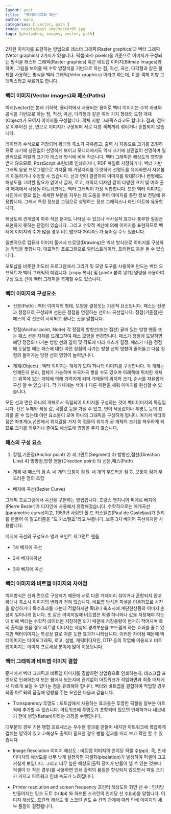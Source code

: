 ```yaml
---
layout: post
title:  "벡터이미지와 패스"
author: mara
categories: [ vector, path ]
image: assets/post_img/vector05.jpg
tags: [photoshop, images, vector, path]
---
```

2차원 이미지를 표현하는 방법으로 래스터 그래픽(Raster graphics)과 벡터 그래픽(Vetor graphics) 2가지가 있습니다. 픽셀(화소 pixels)을 기준으로 이미지가 구성되는 방식을 래스터 그래픽(Raster graphics) 혹은 비트맵 이미지(Bitmap Images)라 하며, 그림을 보여줄 때 수학 방정식을 기반으로 하는 점, 직선, 곡선, 다각형과 같은 물체를 사용하는 방식을 벡터 그래픽(Vetor graphics) 이라고 하는데, 이를 객체 지향 그래픽스라고 부르기도 합니다.

### 벡터 이미지(Vector images)와 패스(Paths)
벡터(vector)는 본래 기하학, 물리학에서 사용되는 용어로 벡터 이미지는 수학 좌표와 공식을 기반으로 하는 점, 직선, 곡선, 다각형과 같은 여러 가지 형태의 도형 개체(Object)가 모여서 이미지를 구성합니다. 객체 지향 그래픽스라고도 합니다. 점과, 점으로 이루어진 선, 면으로 이미지가 구성되며 서로 다른 객체끼리 섞이거나 혼합되지 않습니다.  

데이터가 수식으로 저장되어 확대와 축소가 자유롭고, 출력 시 자동으로 크기를 조절하므로 크기에 상관없이 선명하게 보이고 모니터에서도 역시 크기에 상관없이 선명하며 일반적으로 파일의 크기가 래스터 방식에 비해 작습니다. 벡터 그래픽은 해상도의 영향을 받지 않으므로, PostScript 프린터로 인쇄하거나, PDF 파일로 저장하거나, 벡터 기반 그래픽 응용 프로그램으로 가져올 때 가장자리를 뚜렷하게 선명도를 유지하면서 자유롭게 이동하거나 수정할 수 있습니다.
선과 면이 깔끔하여 이미지를 확대하거나 변형해도 해상도를 고려할 필요가 없어서 글자, 로고, 캐릭터 디자인 같이 다양한 크기 및 여러 출력 매체에서 사용될 아트워크에는 벡터 그래픽이 가장 적합합니다. 또한 벡터 이미지는 사진에서 필요 없는 세세한 부분을 지우는 데 도움을 주어 이미지를 통한 정보 전달에 유용합니다. 그래서 특정 정보를 그림으로 설명하는 정보 그래픽스나 라인 아트에 유용합니다.

해상도에 관계없이 아주 작은 문자도 나타낼 수 있으나 극사실적 효과나 풍부한 질감은 표현하지 못하는 단점이 있습니다. 그리고 수학적 계산에 의해 이미지를 표현하므로 벡터에 이미지의 수가 많을 경우 비트맵보다 처리속도가 늦어질 수도 있습니다.

일반적으로 컴퓨터 이미지 툴에서 드로잉(Drawing)은 벡터 방식으로 이미지를 구성하는 작업을 뜻합니다. 대표적인 프로그램으로 일러스트레이터, 프리핸드 등을 들 수 있습니다.

포토샵을 비롯한 어도비 프로그램에서 그리기 및 모양 도구를 사용하여 만드는 벡터 오브젝트가 벡터 그래픽의 예입니다. [copy 복사] 및 [paste 붙여 넣기] 명령을 사용하여  구성 요소 간에 벡터 그래픽을 복제할 수도 있습니다.


### 벡터 이미지의 구성요소
+ 선분(Path) : 벡터 이미지의 형태, 모양을 결정짓는 기본적 요소입니다. 패스는 선분과 정점으로 구성되며 선분은 정점을 연결하는 선이나 곡선입니다. 정점(기준점)은 패스의 각 선분이 시작되고 끝나는 곳을 말합니다.

+ 정점(Anchor point, Node) 각 정점의 방향선(또는 접선) 끝에 있는 방향 핸들 또는 패스 선분 자체를 드래그하여 패스 모양을 변경합니다. 패스가 정점에 도달하면 해당 정점의 나가는 방향 선의 길이 및 각도에 따라 패스가 결정. 패스가 다음 정점에 도달할 때는 패스에 대한 이전 정점의 나가는 방향 선의 영향이 줄어들고 다음 정점의 들어가는 방향 선의 영향이 늘어납니다.

+ 개체(Object) : 벡터 이미지는 개체가 모여 하나의 이미지를 구성합니다.
각 개체는 언제든지 분리, 합체가 가능하며 차곡차곡 쌓을 수도 있으며 아래쪽에 위치한 개체는 위쪽에 있는 개체에 의해 가려지게 되며 개체들의 위치와 크기, 순서를 자유롭게 구성 할 수 있습니다. 각 개체에는 색이나 다른 패턴을 채워 이미지를 완성할 수 있습니다.

모든 선과 면은 하나의 개체로서 독립되어 이미지를 구성하는 것이 벡터이미지의 특징입니다. 선은 두께와 색상 값, 곡률값 등을 가질 수 있고, 면이 색상값이나 투명도 등의 효과를 줄 수 있는데 이런 요소들이 모여 하나의 그래픽을 구성하게 됩니다.
여기서 벡터의 점은 좌표계(x,y)안에서 위치값을 가지 이 점들의 위치가 곧 개체의 크기를 좌우하게 되므로 크기를 키우거나 줄여도 해상도에 영향을 주지 않습니다.


### 패스의 구성 요소
1) 정점,기준점(Anchor point) 2) 세그먼트(Segment) 3) 방향선,접선(Direction Line) 4) 방향점,방향 핸들(Direction point) 5) 선분,패스(Path)


+ 개체 내 패스의 점
A. 네 개의 모퉁이 점 B. 네 개의 부드러운 점 C. 모퉁이 점과 부드러운 점의 조합

+ 베지에 곡선(Bezier Curve)

그래픽 프로그램에서 곡선을 구현하는 방법입니다. 프랑스 엔지니어 피에르 베지에(Pierre Bezier)가 디자인에 사용해서 유명해졌습니다. 수학적으로는  매개곡선(parametric curve)이고, 1959년 사람인 폴 드 카스텔죠(Paul de Casteljau)가 원리를 만들어 이 알고리즘을 "드 카스텔죠"라고 부릅니다. 보통 3차 베지어 곡선까지만 사용합니다.

베지에 곡선의 구성요소
앵커 포인트 세그먼트 핸들

+ 1차 베지에 곡선

+ 2차 베지에곡선

+ 3차 베지에 곡선

### 벡터 이미지와 비트맵 이미지의 차이점
벡터방식은 선과 면으로 구성되기 때문에 서로 다른 개체끼리 섞이거나 혼합되지 않고 확대나 축소시 이미지의 변화가 전혀 없습니다. 비트맵 방식은 픽셀을 이용하므로 사진을 합성하거나 특수효과를 내는데 적합하지만 확대나 축소시에 계단현상등의 이미지 손상이 일어나게 됩니다. 또 같은 이미지일때 비트맵은 픽셀 하나하나 값을 저장해야 하는데 비해 벡터는 수학적 데이터만 저장하면 되기 때문에 저장용량이 현저히 적어지며 특히 출력을 했을 경우 비트맵 이미지는 색상의 경계부분을 부드럽게 하는 효과를 줄수 있지만 벡터이미지는 특성상 칼로 자른 듯한 효과가 나타납니다.
이러한 차이점 때문에 벡터이미지는 타이포그래픽, 로고, 심벌, 캐릭터디자인, DTP 등의 작업에 이용되고 비트맵이미지는 이미지 프로세싱 분야에 많이 이용됩니다.

### 벡터 그래픽과 비트맵 이미지 결합
문서에서 벡터 그래픽과 비트맵 이미지를 결합하면 상업용으로 인쇄하는지, 데스크탑 프린터로 인쇄하는지 또는 웹에서 보는지에 관계없이 아트워크가 작업화면과 최종 매체에서 다르게 보일 수 있다는 점을 유의해야 합니다.
벡터와 비트맵을 결합하여 작업할 경우 최종 아트웍의 품질에 영향을 주는 요인은 다음과 같습니다.

+ Transparency 투명도 : 포토샵에서 사용하는 효과들은  투명한 픽셀을 일부분 아트웍에 추가할 수 있습니다. 아트워크에 투명도가 포함되어 있으면 인쇄하거나 내보내기 전에 병합(flatten)이라는 과정을 수행합니다.

대부분의 경우 기본 병합 프로세스는 우수한 결과를 만들어 내지만 아트워크에 복잡하게 겹치는 영역이 있고 고해상도 출력이 필요한 경우 병합 결과를 미리 보고 확인 할 수 있습니다.

+ Image Resolution 이미지 해상도 :  비트맵 이미지의 인치당 픽셀 수(ppi). 즉, 인쇄 이미지의 해상도를 너무 낮게 설정하면 픽셀화(pixelation)가 발생하여 픽셀이 크고 거칠게 보입니다. 그리고 너무 높은 해상도(출력 장치가 만들어 낼 수 있는 것보다 픽셀이 더 작은 경우)를 사용하면 인쇄 출력의 품질은 향상되지 않으면서 파일 크기가 커지고 아트워크 인쇄 속도가 느려집니다.

+ Printer resolution and screen frequency 프린터 해상도와 화면 선 수 : 인치당 만들어지는 잉크 도트 수(dpi) 와 하프톤 스크린의 인치당 선 수(lpi)를 말합니다. 이미지 해상도, 프린터 해상도 및 스크린 빈도 수 간의 관계에 따라 인쇄 이미지의 세부 품질이 결정됩니다.
